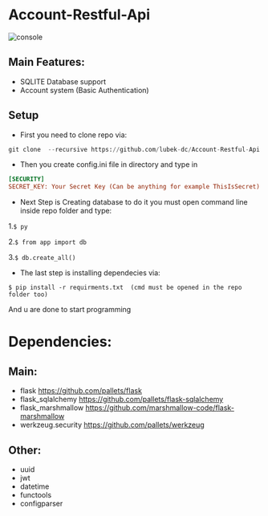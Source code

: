 # Account-Restful-Api
![console](https://user-images.githubusercontent.com/32651459/123863495-f5767600-d929-11eb-92e1-1baf468b51e8.png)

## Main Features:
* SQLITE Database support
* Account system (Basic Authentication)

## Setup
* First you need to clone repo via: 

```py
git clone  --recursive https://github.com/lubek-dc/Account-Restful-Api.git
```
* Then you create config.ini file in directory and type in

```ini
[SECURITY]
SECRET_KEY: Your Secret Key (Can be anything for example ThisIsSecret)
```
* Next Step is Creating database to do it you must open command line inside repo folder and type:

1.`$ py`

2.`$ from app import db`

3.`$ db.create_all()`
* The last step is installing dependecies via: 

`
$ pip install -r requirments.txt 
(cmd must be opened in the repo folder too)
`

And u are done to start programming
# Dependencies:
## Main:
* flask https://github.com/pallets/flask
* flask_sqlalchemy https://github.com/pallets/flask-sqlalchemy
* flask_marshmallow https://github.com/marshmallow-code/flask-marshmallow
* werkzeug.security https://github.com/pallets/werkzeug
## Other:
* uuid
* jwt
* datetime
* functools
* configparser

